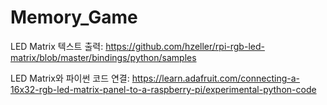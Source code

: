 # Memory_Game
LED Matrix 텍스트 출력: https://github.com/hzeller/rpi-rgb-led-matrix/blob/master/bindings/python/samples

LED Matrix와 파이썬 코드 연결:  https://learn.adafruit.com/connecting-a-16x32-rgb-led-matrix-panel-to-a-raspberry-pi/experimental-python-code
